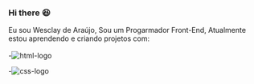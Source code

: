 ### Hi there :satisfied:

Eu sou Wesclay de Araújo, Sou um Progarmador Front-End, Atualmente estou aprendendo e criando projetos com:
<br>
<br>
-<img src="https://img.shields.io/badge/HTML5-E34F26?style=for-the-badge&logo=html5&logoColor=white" alt="html-logo"/>

-<img src="https://img.shields.io/badge/CSS3-1572B6?style=for-the-badge&logo=css3&logoColor=white" alt="css-logo"/>


